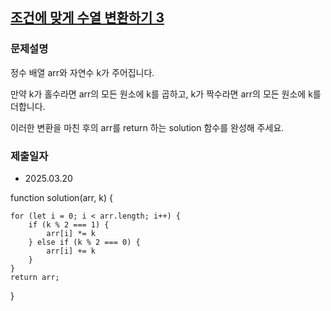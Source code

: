 ## [조건에 맞게 수열 변환하기 3](https://school.programmers.co.kr/learn/courses/30/lessons/181835)

### 문제설명
정수 배열 arr와 자연수 k가 주어집니다.

만약 k가 홀수라면 arr의 모든 원소에 k를 곱하고, k가 짝수라면 arr의 모든 원소에 k를 더합니다.

이러한 변환을 마친 후의 arr를 return 하는 solution 함수를 완성해 주세요.

### 제출일자
- 2025.03.20

function solution(arr, k) {
    
    for (let i = 0; i < arr.length; i++) {
        if (k % 2 === 1) {
            arr[i] *= k
        } else if (k % 2 === 0) {
            arr[i] += k
        }
    }
    return arr; 
}